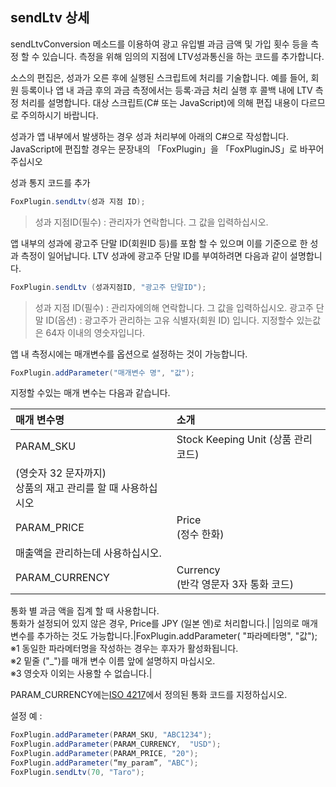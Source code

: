 ## sendLtv 상세

sendLtvConversion 메소드를 이용하여 광고 유입별 과금 금액 및 가입 횟수 등을 측정 할 수 있습니다. 측정을 위해 임의의 지점에 LTV성과통신을 하는 코드를 추가합니다.

소스의 편집은, 성과가 오른 후에 실행된 스크립트에 처리를 기술합니다. 예를 들어, 회원 등록이나 앱 내 과금 후의 과금 측정에서는 등록·과금 처리 실행 후 콜백 내에 LTV 측정 처리를 설명합니다.
대상 스크립트(C# 또는 JavaScript)에 의해 편집 내용이 다르므로 주의하시기 바랍니다.

성과가 앱 내부에서 발생하는 경우 성과 처리부에 아래의 C#으로 작성합니다.
JavaScript에 편집할 경우는 문장내의 「FoxPlugin」을 「FoxPluginJS」로 바꾸어 주십시오

성과 통지 코드를 추가

```C#
FoxPlugin.sendLtv(성과 지점 ID);
```
> 성과 지점ID(필수) : 관리자가 연락합니다. 그 값을 입력하십시오.


앱 내부의 성과에 광고주 단말 ID(회원ID 등)를 포함 할 수 있으며 이를 기준으로 한 성과 측정이 일어납니다. LTV 성과에 광고주 단말 ID를 부여하려면 다음과 같이 설명합니다.

```C#
FoxPlugin.sendLtv (성과지점ID, "광고주 단말ID");
```

> 성과 지점 ID(필수) : 관리자에의해 연락합니다. 그 값을 입력하십시오.
광고주 단말 ID(옵션) : 광고주가 관리하는 고유 식별자(회원 ID) 입니다.
지정할수 있는값은 64자 이내의 영숫자입니다.


앱 내 측정시에는 매개변수를 옵션으로 설정하는 것이 가능합니다.

```C#
FoxPlugin.addParameter("매개변수 명", "값");
```

지정할 수있는 매개 변수는 다음과 같습니다.

|매개 변수명|소개|
|:------|:------|
|PARAM_SKU|Stock Keeping Unit (상품 관리 코드)<br> 
(영숫자 32 문자까지)<br>상품의 재고 관리를 할 때 사용하십시오|
|PARAM_PRICE|Price<br>(정수 한화) <br>
매출액을 관리하는데 사용하십시오. |
|PARAM_CURRENCY|Currency<br>(반각 영문자 3자 통화 코드) <br> 
통화 별 과금 액을 집계 할 때 사용합니다. <br> 
통화가 설정되어 있지 않은 경우, Price를 JPY (일본 엔)로 처리합니다.|
|임의로 매개 변수를 추가하는 것도 가능합니다.|FoxPlugin.addParameter(
"파라메타명", "값");
<br>※1
동일한 파라메터명을 작성하는 경우는 후자가 활성화됩니다. <br>※2
밑줄 ("_")를 매개 변수 이름 앞에 설명하지 마십시오. <br> ※3
영숫자 이외는 사용할 수 없습니다.|

PARAM_CURRENCY에는[ISO 4217](http://ja.wikipedia.org/wiki/ISO_4217)에서 정의된 통화 코드를 지정하십시오.

설정 예 :
```C#
FoxPlugin.addParameter(PARAM_SKU, "ABC1234");
FoxPlugin.addParameter(PARAM_CURRENCY,  "USD");
FoxPlugin.addParameter(PARAM_PRICE, "20");
FoxPlugin.addParameter(“my_param”, "ABC");
FoxPlugin.sendLtv(70, "Taro");
```